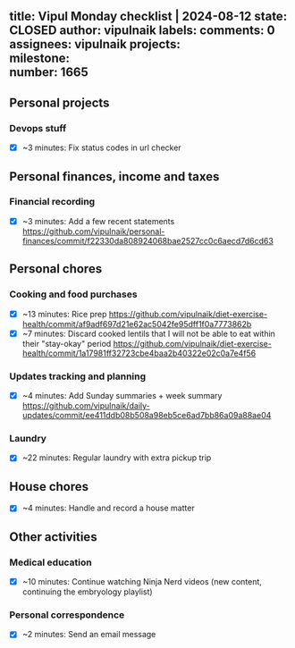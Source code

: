 title:	Vipul Monday checklist | 2024-08-12
state:	CLOSED
author:	vipulnaik
labels:	
comments:	0
assignees:	vipulnaik
projects:	
milestone:	
number:	1665
--
## Personal projects

### Devops stuff

- [x] ~3 minutes: Fix status codes in url checker

## Personal finances, income and taxes

### Financial recording

- [x] ~3 minutes: Add a few recent statements https://github.com/vipulnaik/personal-finances/commit/f22330da808924068bae2527cc0c6aecd7d6cd63

## Personal chores

### Cooking and food purchases

- [x] ~13 minutes: Rice prep https://github.com/vipulnaik/diet-exercise-health/commit/af9adf697d21e62ac5042fe95dff1f0a7773862b
- [x] ~7 minutes: Discard cooked lentils that I will not be able to eat within their "stay-okay" period https://github.com/vipulnaik/diet-exercise-health/commit/1a17981ff32723cbe4baa2b40322e02c0a7e4f56

### Updates tracking and planning

- [x] ~4 minutes: Add Sunday summaries + week summary https://github.com/vipulnaik/daily-updates/commit/ee411ddb08b508a98eb5ce6ad7bb86a09a88ae04

### Laundry

- [x] ~22 minutes: Regular laundry with extra pickup trip

## House chores

- [x] ~4 minutes: Handle and record a house matter

## Other activities

### Medical education

- [x] ~10 minutes: Continue watching Ninja Nerd videos (new content, continuing the embryology playlist)

### Personal correspondence

- [x] ~2 minutes: Send an email message
